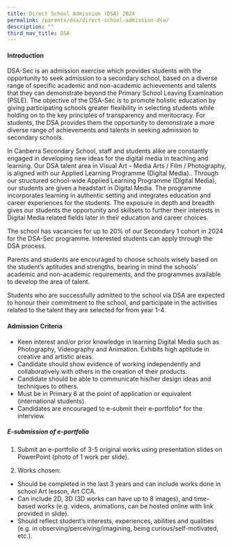 ```yaml
---
title: Direct School Admission (DSA) 2024
permalink: /parents/dsa/direct-school-admission-dsa/
description: ""
third_nav_title: DSA
---
```

#### Introduction

DSA-Sec is an admission exercise which provides students with the opportunity to seek admission to a secondary school, based on a diverse range of specific academic and non-academic achievements and talents that they can demonstrate beyond the Primary School Leaving Examination (PSLE). The objective of the DSA-Sec is to promote holistic education by giving participating schools greater flexibility in selecting students while holding on to the key principles of transparency and meritocracy. For students, the DSA
provides them the opportunity to demonstrate a more diverse range of achievements and talents in seeking admission to secondary schools.

In Canberra Secondary School, staff and students alike are constantly engaged in developing new ideas for the digital media in teaching and learning. Our DSA talent area in Visual Art – Media Arts / Film / Photography, is aligned with our Applied Learning Programme (Digital Media).. Through our structured school-wide Applied Learning Programme (Digital Media), our students are given a headstart in Digital Media. The programme incorporates learning in authentic setting and integrates education and career experiences for the students. The exposure in depth and breadth gives our students the opportunity and skillsets to further their interests in Digital Media related fields later in their education and career choices.

The school has vacancies for up to 20% of our Secondary 1 cohort in 2024 for the DSA-Sec programme. Interested students can apply through the DSA process.

Parents and students are encouraged to choose schools wisely based on the student’s aptitudes and strengths, bearing in mind the schools’ academic and non-academic requirements, and the programmes available to develop the area of talent.

Students who are successfully admitted to the school via DSA are expected to honour their commitment to the school, and participate in the activities related to the talent they are selected for from year 1-4.

#### Admission Criteria
* Keen interest and/or prior knowledge in learning Digital Media such as Photography, Videography and Animation. Exhibits high aptitude in creative and artistic areas.
* Candidate should show evidence of working independently and collaboratively with others in the creation of their products.
* Candidate should be able to communicate his/her design ideas and techniques to others.
* Must be in Primary 6 at the point of application or equivalent (international students).
* Candidates are encouraged to e-submit their e-portfolio* for the interview.

##### E-submission of e-portfolio
1. Submit an e-portfolio of 3-5 original works using presentation slides on PowerPoint (photo of 1 work per slide).

2. Works chosen:
* Should be completed in the last 3 years and can include works done in school Art lesson, Art CCA.
* Can include 2D, 3D (3D works can have up to 8 images), and time-based works (e.g. videos, animations, can be hosted online with link provided in slide).
* Should reflect student’s interests, experiences, abilities and qualities (e.g. in observing/perceiving/imagining, being curious/self-motivated, etc.).
 
 